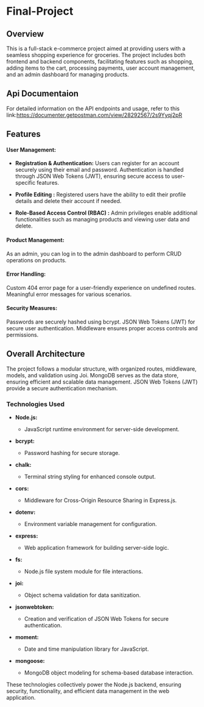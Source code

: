 # Final-Project

## Overview
This is a full-stack e-commerce project aimed at providing users with a seamless shopping experience for groceries. 
The project includes both frontend and backend components, facilitating features such as shopping,
adding items to the cart, processing payments, user account management, and an admin dashboard for managing products.

## Api Documentaion
For detailed information on the API endpoints and usage, refer to this link:https://documenter.getpostman.com/view/28292567/2s9Yyqj2pR

## Features
#### User Management:
- **Registration & Authentication:**
Users can register for an account securely using their email and password. Authentication is handled through JSON Web Tokens (JWT), ensuring secure access to user-specific features.

- **Profile Editing :**
 Registered users have the ability to edit their profile details and delete their account if needed.

- **Role-Based Access Control (RBAC) :**
  Admin privileges enable additional functionalities such as managing products and viewing user data and delete.
  
#### Product Management:
As an admin, you can log in to the admin dashboard to perform CRUD operations on products.

#### Error Handling:
Custom 404 error page for a user-friendly experience on undefined routes.
Meaningful error messages for various scenarios.

#### Security Measures:
Passwords are securely hashed using bcrypt.
JSON Web Tokens (JWT) for secure user authentication.
Middleware ensures proper access controls and permissions.

## Overall Architecture
The project follows a modular structure, with organized routes, middleware, models, and validation using Joi.
MongoDB serves as the data store, ensuring efficient and scalable data management. 
JSON Web Tokens (JWT) provide a secure authentication mechanism.

### Technologies Used
- **Node.js:**
  - JavaScript runtime environment for server-side development.

- **bcrypt:**
  - Password hashing for secure storage.

- **chalk:**
  - Terminal string styling for enhanced console output.

- **cors:**
  - Middleware for Cross-Origin Resource Sharing in Express.js.

- **dotenv:**
  - Environment variable management for configuration.

- **express:**
  - Web application framework for building server-side logic.

- **fs:**
  - Node.js file system module for file interactions.

- **joi:**
  - Object schema validation for data sanitization.

- **jsonwebtoken:**
  - Creation and verification of JSON Web Tokens for secure authentication.

- **moment:**
  - Date and time manipulation library for JavaScript.

- **mongoose:**
  - MongoDB object modeling for schema-based database interaction.

These technologies collectively power the Node.js backend, ensuring security, functionality, and efficient data management in the web application.

